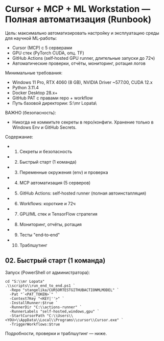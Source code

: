 # Cursor + MCP + ML Workstation — Полная автоматизация (Runbook)

Цель: максимально автоматизировать настройку и эксплуатацию среды для научной ML‑работы:
- Cursor (MCP) с 5 серверами
- GPU стек (PyTorch CUDA, опц. TF)
- GitHub Actions (self‑hosted GPU runner, длительные запуски до 72ч)
- Автоматические проверки, отчёты, мониторинг, ротация логов

Минимальные требования:
- Windows 11 Pro, RTX 4060 (8 GB), NVIDIA Driver ~577.00, CUDA 12.x
- Python 3.11.4
- Docker Desktop 28.x+
- GitHub PAT c правами repo + workflow
- Путь базовой директории: S:\\mr Lopata\\

ВАЖНО (безопасность):
- Никогда не коммитьте секреты в repo/конфиги. Хранение только в Windows Env и GitHub Secrets.

Содержание:
- 01. Секреты и безопасность
- 02. Быстрый старт (1 команда)
- 03. Переменные окружения (env) и проверка
- 04. MCP автоматизация (5 серверов)
- 05. GitHub Actions: self‑hosted runner (полная автоинсталляция)
- 06. Workflows: короткие и 72ч
- 07. GPU/ML стек и TensorFlow стратегия
- 08. Мониторинг, отчёты, ротация
- 09. Тесты "end‑to‑end"
- 10. Траблшутинг

## 02. Быстрый старт (1 команда)
Запуск (PowerShell от администратора):
```
cd "S:\\mr Lopata"
.\\scripts\\run_end_to_end.ps1 `
  -Repo "stangelika/CURSORTESTGITHUBACTIONMLMODEL" `
  -Pat "`<PAT_TOKEN>`" `
  -Context7Key "<KEY|''>" `
  -InstallRunner:$true `
  -RunnerDir "C:\\actions-runner" `
  -RunnerLabels "self-hosted,windows,gpu" `
  -StartCursorPath "C:\\Users\\<YOU>\\AppData\\Local\\Programs\\cursor\\Cursor.exe" `
  -TriggerWorkflows:$true
```

Подробности, проверки и траблшутинг — ниже.